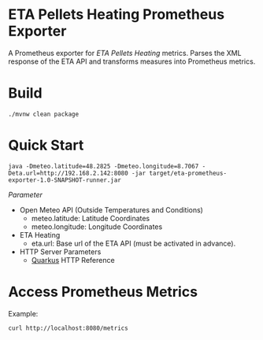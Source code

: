 # ETA Pellets Heating Prometheus Exporter
A Prometheus exporter for *ETA Pellets Heating* metrics. Parses the XML response of the ETA API and transforms measures into Prometheus metrics.

# Build
```
./mvnw clean package
```
# Quick Start
```
java -Dmeteo.latitude=48.2825 -Dmeteo.longitude=8.7067 -Deta.url=http://192.168.2.142:8080 -jar target/eta-prometheus-exporter-1.0-SNAPSHOT-runner.jar 
```
*Parameter*
- Open Meteo API (Outside Temperatures and Conditions)
  - meteo.latitude: Latitude Coordinates
  - meteo.longitude: Longitude Coordinates
- ETA Heating
  - eta.url: Base url of the ETA API (must be activated in advance).
- HTTP Server Parameters
  - [Quarkus](https://quarkus.io/guides/http-reference) HTTP Reference

# Access Prometheus Metrics
Example:
```
curl http://localhost:8080/metrics
```
